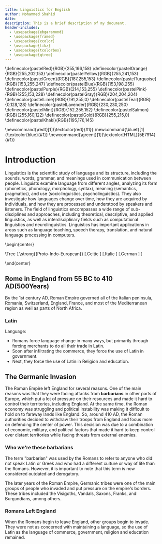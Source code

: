 ```yaml
---
title: Linguistics for English
author: Mohammed Shahid
date: 
description: This is a brief description of my document.
header-includes:
  - \usepackage{ebgaramond}
  - \usepackage{framed}
  - \usepackage{xcolor}
  - \usepackage{tikz}
  - \usepackage{tcolorbox}
  - \usepackage{qtree}
---
```



\definecolor{pastelRed}{RGB}{255,166,158}
\definecolor{pastelOrange}{RGB}{255,202,153}
\definecolor{pastelYellow}{RGB}{255,241,153}
\definecolor{pastelGreen}{RGB}{187,255,153}
\definecolor{pastelTurquoise}{RGB}{153,255,247}
\definecolor{pastelBlue}{RGB}{153,198,255}
\definecolor{pastelPurple}{RGB}{214,153,255}
\definecolor{pastelPink}{RGB}{255,153,228}
\definecolor{pastelGray}{RGB}{204,204,204}
\definecolor{pastelLime}{RGB}{191,255,0}
\definecolor{pastelTeal}{RGB}{0,128,128}
\definecolor{pastelLavender}{RGB}{230,230,250}
\definecolor{pastelMint}{RGB}{152,255,152}
\definecolor{pastelSalmon}{RGB}{255,160,122}
\definecolor{pastelGold}{RGB}{255,215,0}
\definecolor{pastelKhaki}{RGB}{195,176,145}

\newcommand{\redt}[1]{\textcolor{red}{#1}}
\newcommand{\bluet}[1]{\textcolor{blue}{#1}}
\newcommand{\greent}[1]{\textcolor[HTML]{5E7914}{#1}}

# Introduction

Linguistics is the scientific study of language and its structure, including the sounds, words, grammar, and meanings used in communication between people. Linguists examine language from different angles, analyzing its form (phonetics, phonology, morphology, syntax), meaning (semantics, pragmatics), and use (sociolinguistics, psycholinguistics). They also investigate how languages change over time, how they are acquired by individuals, and how they are processed and understood by speakers and listeners. The field of linguistics encompasses a wide range of sub-disciplines and approaches, including theoretical, descriptive, and applied linguistics, as well as interdisciplinary fields such as computational linguistics and neurolinguistics. Linguistics has important applications in areas such as language teaching, speech therapy, translation, and natural language processing in computers.


\begin{center}

\Tree [.\strong{{Proto-Indo-European}}  [.Celtic ] [.Italic ] [.German ]  ]

\end{center}

## Rome in England from 55 BC to 410 AD(500Years)

By the 1st century AD, Roman Empire
governed all of the Italian peninsula, Romania,
Switzerland, England, France, and most of the
Mediterranean region as well as parts of North
Africa.

### Latin
Language:
 
* Romans force language change in many ways, but primarily through forcing merchants to do all their trade in Latin.
*	 Soon after infiltrating the commerce, they force the use of Latin in government.
* Next, they force the use of Latin in Religion and education.

## The Germanic Invasion
The Roman Empire left England for several reasons. One of the main reasons was that they were facing attacks from **barbarians** in other parts of Europe, which put a lot of pressure on their resources and made it hard to control their territories, including England. At the same time, the Roman economy was struggling and political instability was making it difficult to hold on to faraway lands like England. So, around 410 AD, the Roman authorities decided to withdraw their troops from England and focus more on defending the center of power. This decision was due to a combination of economic, military, and political factors that made it hard to keep control over distant territories while facing threats from external enemies.

### Who we're these barbarians
The term "barbarian" was used by the Romans to refer to anyone who did not speak Latin or Greek and who had a different culture or way of life than the Romans. However, it is important to note that this term is now considered outdated and derogatory.

The later years of the Roman Empire, Germanic tribes were one of the main groups of people who invaded and put pressure on the empire's borders. These tribes included the Visigoths, Vandals, Saxons, Franks, and Burgundians, among others. 


###  Romans Left England
When the Romans begin to
leave England, other groups
begin to invade. They were
not as concerned with
maintaining a language,
so the use of Latin as the
language of commerce,
government, religion and
education remained.

